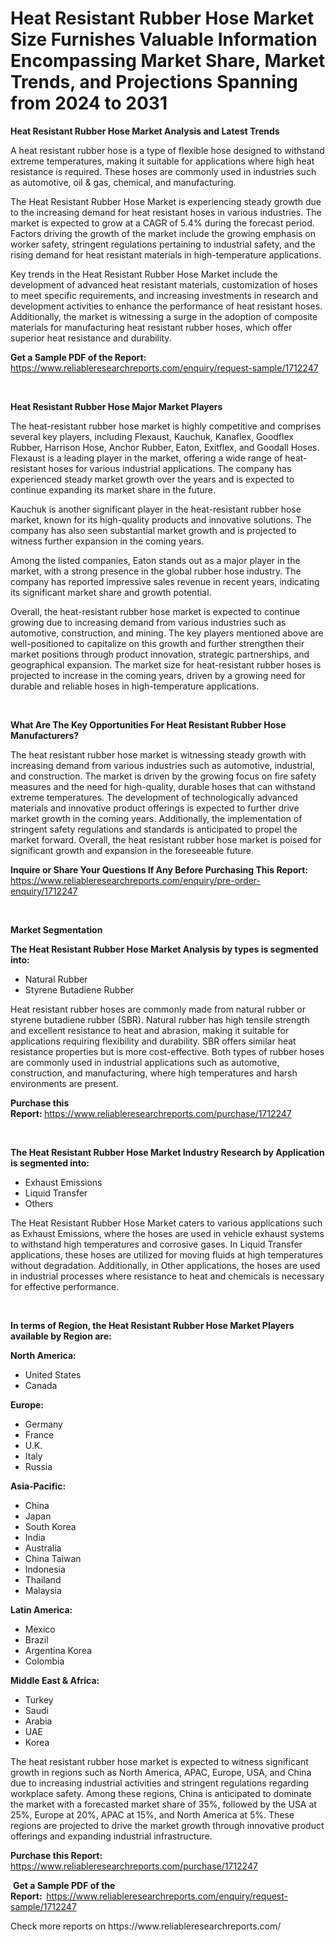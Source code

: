 <p><h1>Heat Resistant Rubber Hose Market Size Furnishes Valuable Information Encompassing Market Share, Market Trends, and Projections Spanning from 2024 to 2031</h1></p><p><strong>Heat Resistant Rubber Hose Market Analysis and Latest Trends</strong></p>
<p><p>A heat resistant rubber hose is a type of flexible hose designed to withstand extreme temperatures, making it suitable for applications where high heat resistance is required. These hoses are commonly used in industries such as automotive, oil & gas, chemical, and manufacturing.</p><p>The Heat Resistant Rubber Hose Market is experiencing steady growth due to the increasing demand for heat resistant hoses in various industries. The market is expected to grow at a CAGR of 5.4% during the forecast period. Factors driving the growth of the market include the growing emphasis on worker safety, stringent regulations pertaining to industrial safety, and the rising demand for heat resistant materials in high-temperature applications.</p><p>Key trends in the Heat Resistant Rubber Hose Market include the development of advanced heat resistant materials, customization of hoses to meet specific requirements, and increasing investments in research and development activities to enhance the performance of heat resistant hoses. Additionally, the market is witnessing a surge in the adoption of composite materials for manufacturing heat resistant rubber hoses, which offer superior heat resistance and durability.</p></p>
<p><strong>Get a Sample PDF of the Report:&nbsp;</strong> <a href="https://www.reliableresearchreports.com/enquiry/request-sample/1712247">https://www.reliableresearchreports.com/enquiry/request-sample/1712247</a></p>
<p>&nbsp;</p>
<p><strong>Heat Resistant Rubber Hose Major Market Players</strong></p>
<p><p>The heat-resistant rubber hose market is highly competitive and comprises several key players, including Flexaust, Kauchuk, Kanaflex, Goodflex Rubber, Harrison Hose, Anchor Rubber, Eaton, Exitflex, and Goodall Hoses. Flexaust is a leading player in the market, offering a wide range of heat-resistant hoses for various industrial applications. The company has experienced steady market growth over the years and is expected to continue expanding its market share in the future.</p><p>Kauchuk is another significant player in the heat-resistant rubber hose market, known for its high-quality products and innovative solutions. The company has also seen substantial market growth and is projected to witness further expansion in the coming years.</p><p>Among the listed companies, Eaton stands out as a major player in the market, with a strong presence in the global rubber hose industry. The company has reported impressive sales revenue in recent years, indicating its significant market share and growth potential.</p><p>Overall, the heat-resistant rubber hose market is expected to continue growing due to increasing demand from various industries such as automotive, construction, and mining. The key players mentioned above are well-positioned to capitalize on this growth and further strengthen their market positions through product innovation, strategic partnerships, and geographical expansion. The market size for heat-resistant rubber hoses is projected to increase in the coming years, driven by a growing need for durable and reliable hoses in high-temperature applications.</p></p>
<p>&nbsp;</p>
<p><strong>What Are The Key Opportunities For Heat Resistant Rubber Hose Manufacturers?</strong></p>
<p><p>The heat resistant rubber hose market is witnessing steady growth with increasing demand from various industries such as automotive, industrial, and construction. The market is driven by the growing focus on fire safety measures and the need for high-quality, durable hoses that can withstand extreme temperatures. The development of technologically advanced materials and innovative product offerings is expected to further drive market growth in the coming years. Additionally, the implementation of stringent safety regulations and standards is anticipated to propel the market forward. Overall, the heat resistant rubber hose market is poised for significant growth and expansion in the foreseeable future.</p></p>
<p><strong>Inquire or Share Your Questions If Any Before Purchasing This Report:</strong> <a href="https://www.reliableresearchreports.com/enquiry/pre-order-enquiry/1712247">https://www.reliableresearchreports.com/enquiry/pre-order-enquiry/1712247</a></p>
<p>&nbsp;</p>
<p><strong>Market Segmentation</strong></p>
<p><strong>The Heat Resistant Rubber Hose Market Analysis by types is segmented into:</strong></p>
<p><ul><li>Natural Rubber</li><li>Styrene Butadiene Rubber</li></ul></p>
<p><p>Heat resistant rubber hoses are commonly made from natural rubber or styrene butadiene rubber (SBR). Natural rubber has high tensile strength and excellent resistance to heat and abrasion, making it suitable for applications requiring flexibility and durability. SBR offers similar heat resistance properties but is more cost-effective. Both types of rubber hoses are commonly used in industrial applications such as automotive, construction, and manufacturing, where high temperatures and harsh environments are present.</p></p>
<p><strong>Purchase this Report:&nbsp;</strong><a href="https://www.reliableresearchreports.com/purchase/1712247">https://www.reliableresearchreports.com/purchase/1712247</a></p>
<p>&nbsp;</p>
<p><strong>The Heat Resistant Rubber Hose Market Industry Research by Application is segmented into:</strong></p>
<p><ul><li>Exhaust Emissions</li><li>Liquid Transfer</li><li>Others</li></ul></p>
<p><p>The Heat Resistant Rubber Hose Market caters to various applications such as Exhaust Emissions, where the hoses are used in vehicle exhaust systems to withstand high temperatures and corrosive gases. In Liquid Transfer applications, these hoses are utilized for moving fluids at high temperatures without degradation. Additionally, in Other applications, the hoses are used in industrial processes where resistance to heat and chemicals is necessary for effective performance.</p></p>
<p>&nbsp;</p>
<p><strong>In terms of Region, the Heat Resistant Rubber Hose Market Players available by Region are:</strong></p>
<p>
    <p> <strong> North America: </strong>
        <ul>
            <li>United States</li>
            <li>Canada</li>
        </ul>
        </p> 
    <p> <strong> Europe: </strong>
        <ul>
            <li>Germany</li>
            <li>France</li>
            <li>U.K.</li>
            <li>Italy</li>
            <li>Russia</li>
        </ul>
        </p> 
    <p> <strong> Asia-Pacific: </strong>
        <ul>
            <li>China</li>
            <li>Japan</li>
            <li>South Korea</li>
            <li>India</li>
            <li>Australia</li>
            <li>China Taiwan</li>
            <li>Indonesia</li>
            <li>Thailand</li>
            <li>Malaysia</li>
        </ul>
        </p> 
    <p> <strong> Latin America: </strong>
        <ul>
            <li>Mexico</li>
            <li>Brazil</li>
            <li>Argentina Korea</li>
            <li>Colombia</li>
        </ul>
        </p> 
    <p> <strong> Middle East & Africa: </strong>
        <ul>
            <li>Turkey</li>
            <li>Saudi</li>
            <li>Arabia</li>
            <li>UAE</li>
            <li>Korea</li>
        </ul>
    </p>
    </p>
<p><p>The heat resistant rubber hose market is expected to witness significant growth in regions such as North America, APAC, Europe, USA, and China due to increasing industrial activities and stringent regulations regarding workplace safety. Among these regions, China is anticipated to dominate the market with a forecasted market share of 35%, followed by the USA at 25%, Europe at 20%, APAC at 15%, and North America at 5%. These regions are projected to drive the market growth through innovative product offerings and expanding industrial infrastructure.</p></p>
<p><strong>Purchase this Report: </strong><a href="https://www.reliableresearchreports.com/purchase/1712247">https://www.reliableresearchreports.com/purchase/1712247</a></p>
<p>&nbsp;<strong>Get a Sample PDF of the Report:&nbsp;&nbsp;</strong><a href="https://www.reliableresearchreports.com/enquiry/request-sample/1712247">https://www.reliableresearchreports.com/enquiry/request-sample/1712247</a></p>
<p><strong></strong></p>
<p>Check more reports on https://www.reliableresearchreports.com/</p>